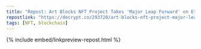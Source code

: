 ```yaml
---
title: "Repost: Art Blocks NFT Project Takes 'Major Leap Forward' on Ethereum - Decrypt"
repostlink: "https://decrypt.co/293720/art-blocks-nft-project-major-leap-ethereum"
tags: [NFT, blockchain]
---
```


{% include embed/linkpreview-repost.html %}
